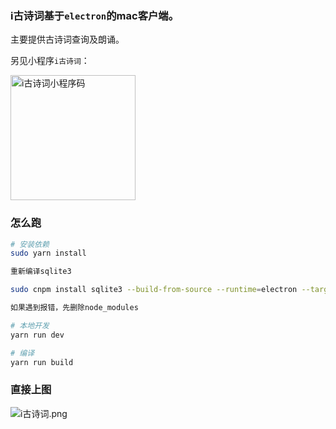 ### i古诗词基于`electron`的mac客户端。

主要提供古诗词查询及朗诵。

另见小程序`i古诗词`：

<img alt="i古诗词小程序码" src="https://i.loli.net/2018/11/11/5be80d00518d4.jpg" width="200">

### 怎么跑

``` bash
# 安装依赖
sudo yarn install

重新编译sqlite3

sudo cnpm install sqlite3 --build-from-source --runtime=electron --target=2.0.4 --dist-url=https://atom.io/download/electron --module_name=node_sqlite3 --module_path=../lib/binding/electron-v2.0-darwin-x64

如果遇到报错，先删除node_modules

# 本地开发
yarn run dev

# 编译
yarn run build
```

### 直接上图

![i古诗词.png](https://s2.ax1x.com/2019/07/06/Z0ZF8x.png)
